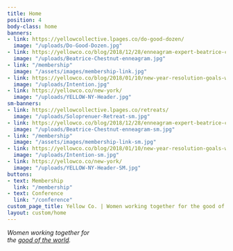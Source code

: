 ```yaml
---
title: Home
position: 4
body-class: home
banners:
- link: https://yellowcollective.lpages.co/do-good-dozen/
  image: "/uploads/Do-Good-Dozen.jpg"
- link: https://yellowco.co/blog/2018/12/28/enneagram-expert-beatrice-chestnut-interview/
  image: "/uploads/Beatrice-Chestnut-enneagram.jpg"
- link: "/membership"
  image: "/assets/images/membership-link.jpg"
- link: https://yellowco.co/blog/2018/01/10/new-year-resolution-goals-word-intention/
  image: "/uploads/Intention.jpg"
- link: https://yellowco.co/new-york/
  image: "/uploads/YELLOW-NY-Header.jpg"
sm-banners:
- link: https://yellowcollective.lpages.co/retreats/
  image: "/uploads/Soloprenuer-Retreat-sm.jpg"
- link: https://yellowco.co/blog/2018/12/28/enneagram-expert-beatrice-chestnut-interview/
  image: "/uploads/Beatrice-Chestnut-enneagram-sm.jpg"
- link: "/membership"
  image: "/assets/images/membership-link-sm.jpg"
- link: https://yellowco.co/blog/2018/01/10/new-year-resolution-goals-word-intention/
  image: "/uploads/Intention-sm.jpg"
- link: https://yellowco.co/new-york/
  image: "/uploads/YELLOW-NY-Header-SM.jpg"
buttons:
- text: Membership
  link: "/membership"
- text: Conference
  link: "/conference"
custom_page_title: Yellow Co. | Women working together for the good of the world.
layout: custom/home
---
```


<em>Women working together for <br class="hidden-xs-down"> the <u>good of the world</u>.</em>
